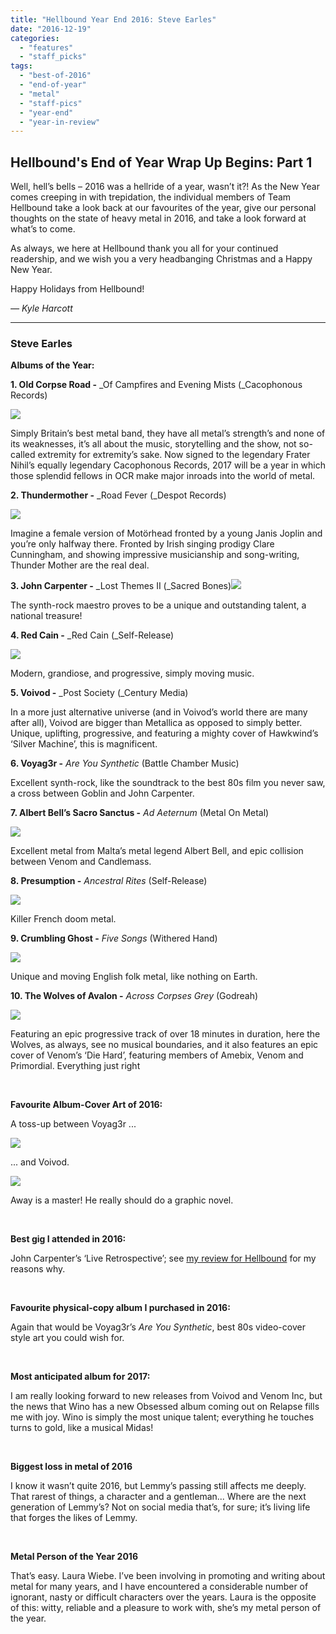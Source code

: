 ```yaml
---
title: "Hellbound Year End 2016: Steve Earles"
date: "2016-12-19"
categories: 
  - "features"
  - "staff_picks"
tags: 
  - "best-of-2016"
  - "end-of-year"
  - "metal"
  - "staff-pics"
  - "year-end"
  - "year-in-review"
---
```


## Hellbound's End of Year Wrap Up Begins: Part 1

Well, hell’s bells – 2016 was a hellride of a year, wasn’t it?! As the New Year comes creeping in with trepidation, the individual members of Team Hellbound take a look back at our favourites of the year, give our personal thoughts on the state of heavy metal in 2016, and take a look forward at what’s to come.

As always, we here at Hellbound thank you all for your continued readership, and we wish you a very headbanging Christmas and a Happy New Year.

Happy Holidays from Hellbound!

_— Kyle Harcott_

* * *

### Steve Earles

**Albums of the Year:**

**1\. Old Corpse Road -** _Of Campfires and Evening Mists (_Cacophonous Records)

![](https://hellbound.ca/wp-content/uploads/2016/09/Old-Corpse-Road-300x300.jpg)

Simply Britain’s best metal band, they have all metal’s strength’s and none of its weaknesses, it’s all about the music, storytelling and the show, not so-called extremity for extremity’s sake. Now signed to the legendary Frater Nihil’s equally legendary Cacophonous Records, 2017 will be a year in which those splendid fellows in OCR make major inroads into the world of metal.

**2\. Thundermother -** _Road Fever (_Despot Records)

![](https://hellbound.ca/wp-content/uploads/2016/10/ThunderMother-300x300.jpg)

Imagine a female version of Motörhead fronted by a young Janis Joplin and you’re only halfway there. Fronted by Irish singing prodigy Clare Cunningham, and showing impressive musicianship and song-writing, Thunder Mother are the real deal.

**3\. John Carpenter -** _Lost Themes II (_Sacred Bones)![](https://hellbound.ca/wp-content/uploads/2016/06/John-Carpenter-Lost-Themes-II-300x300.jpg)

The synth-rock maestro proves to be a unique and outstanding talent, a national treasure!

**4\. Red Cain -** _Red Cain (_Self-Release)

![](https://hellbound.ca/wp-content/uploads/2016/12/Red-Cain-EP-300x300.jpg)

Modern, grandiose, and progressive, simply moving music.

**5\. Voivod -** _Post Society (_Century Media)

In a more just alternative universe (and in Voivod’s world there are many after all), Voivod are bigger than Metallica as opposed to simply better. Unique, uplifting, progressive, and featuring a mighty cover of Hawkwind’s ‘Silver Machine’, this is magnificent.

**6\. Voyag3r -** _Are You Synthetic_ (Battle Chamber Music)

Excellent synth-rock, like the soundtrack to the best 80s film you never saw, a cross between Goblin and John Carpenter.

**7\. Albert Bell’s Sacro Sanctus -** _Ad Aeternum_ (Metal On Metal)

![](https://hellbound.ca/wp-content/uploads/2016/12/Albert-Bell-Sacro-Sanctus.jpg)

Excellent metal from Malta’s metal legend Albert Bell, and epic collision between Venom and Candlemass.

**8\. Presumption -** _Ancestral Rites_ (Self-Release)

![](https://hellbound.ca/wp-content/uploads/2016/12/presumption-300x272.jpg)

Killer French doom metal.

**9\. Crumbling Ghost -** _Five Songs_ (Withered Hand)

![](https://hellbound.ca/wp-content/uploads/2016/12/crumbling-ghost.jpg)

Unique and moving English folk metal, like nothing on Earth.

**10\. The Wolves of Avalon -** _Across Corpses Grey_ (Godreah)

![](https://hellbound.ca/wp-content/uploads/2016/12/wolves-of-avalon-corpses-300x300.jpg)

Featuring an epic progressive track of over 18 minutes in duration, here the Wolves, as always, see no musical boundaries, and it also features an epic cover of Venom’s ‘Die Hard’, featuring members of Amebix, Venom and Primordial. Everything just right

 

**Favourite Album-Cover Art of 2016:**

A toss-up between Voyag3r ...

![](https://hellbound.ca/wp-content/uploads/2016/12/Voyager-300x300.jpg)

... and Voivod.

![](https://hellbound.ca/wp-content/uploads/2016/12/Voivod-post-society-300x300.jpg)

Away is a master! He really should do a graphic novel.

 

**Best gig I attended in 2016:**

John Carpenter’s ‘Live Retrospective’; see [my review for Hellbound](https://hellbound.ca/2016/11/john-carpenter-live-retrospective-25-october-2016/) for my reasons why.

 

**Favourite physical-copy album I purchased in 2016:**

Again that would be Voyag3r’s _Are You Synthetic_, best 80s video-cover style art you could wish for.

 

**Most anticipated album for 2017:**

I am really looking forward to new releases from Voivod and Venom Inc, but the news that Wino has a new Obsessed album coming out on Relapse fills me with joy. Wino is simply the most unique talent; everything he touches turns to gold, like a musical Midas!

 

**Biggest loss in metal of 2016**

I know it wasn’t quite 2016, but Lemmy’s passing still affects me deeply. That rarest of things, a character and a gentleman... Where are the next generation of Lemmy’s? Not on social media that’s, for sure; it’s living life that forges the likes of Lemmy.

 

**Metal Person of the Year 2016**

That’s easy. Laura Wiebe. I’ve been involving in promoting and writing about metal for many years, and I have encountered a considerable number of ignorant, nasty or difficult characters over the years. Laura is the opposite of this: witty, reliable and a pleasure to work with, she’s my metal person of the year.

